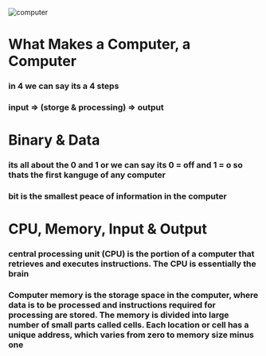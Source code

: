 ![computer](https://i.ytimg.com/vi/7cXEOWAStq4/maxresdefault.jpg)


#  What Makes a Computer, a Computer

### in 4 we can say its a 4 steps

### input => (storge & processing) => output

# Binary & Data 

### its all about the 0 and 1  or we can say its 0 = off and 1 = o so thats the first kanguge of any computer 

### bit is the smallest peace of information in the computer 

#  CPU, Memory, Input & Output

### central processing unit (CPU) is the portion of a computer that retrieves and executes instructions. The CPU is essentially the brain 

### Computer memory is the storage space in the computer, where data is to be processed and instructions required for processing are stored. The memory is divided into large number of small parts called cells. Each location or cell has a unique address, which varies from zero to memory size minus one